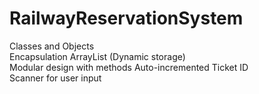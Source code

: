 # RailwayReservationSystem
Classes and Objects  
Encapsulation 
ArrayList (Dynamic storage)  
Modular design with methods 
Auto-incremented Ticket ID  
Scanner for user input
